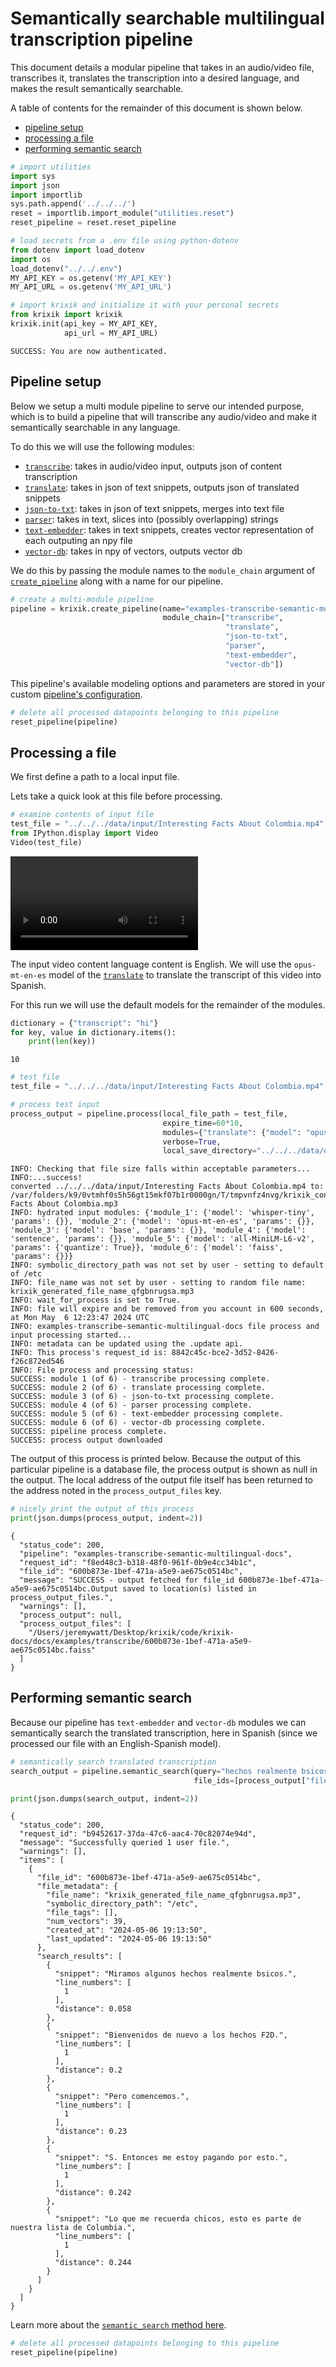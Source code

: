 # Semantically searchable multilingual transcription pipeline

This document details a modular pipeline that takes in an audio/video file, transcribes it, translates the transcription into a desired language, and makes the result semantically searchable.

A table of contents for the remainder of this document is shown below.


- [pipeline setup](#pipeline-setup)
- [processing a file](#processing-a-file)
- [performing semantic search](#performing-semantic-search)


```python
# import utilities
import sys 
import json
import importlib
sys.path.append('../../../')
reset = importlib.import_module("utilities.reset")
reset_pipeline = reset.reset_pipeline

# load secrets from a .env file using python-dotenv
from dotenv import load_dotenv
import os
load_dotenv("../../.env")
MY_API_KEY = os.getenv('MY_API_KEY')
MY_API_URL = os.getenv('MY_API_URL')

# import krixik and initialize it with your personal secrets
from krixik import krixik
krixik.init(api_key = MY_API_KEY, 
            api_url = MY_API_URL)
```

    SUCCESS: You are now authenticated.


## Pipeline setup

Below we setup a multi module pipeline to serve our intended purpose, which is to build a pipeline that will transcribe any audio/video and make it semantically searchable in any language.

To do this we will use the following modules:

- [`transcribe`](modules/transcribe.md): takes in audio/video input, outputs json of content transcription
- [`translate`](modules/translate.md): takes in json of text snippets, outputs json of translated snippets
- [`json-to-txt`](modules/json-to-txt.md): takes in json of text snippets, merges into text file
- [`parser`](modules/parser.md): takes in text, slices into (possibly overlapping) strings
- [`text-embedder`](modules/text-embedder.md): takes in text snippets, creates vector representation of each outputing an npy file
- [`vector-db`](modules/vector-db.md): takes in npy of vectors, outputs vector db

We do this by passing the module names to the `module_chain` argument of [`create_pipeline`](system/create_save_load.md) along with a name for our pipeline.


```python
# create a multi-module pipeline
pipeline = krixik.create_pipeline(name="examples-transcribe-semantic-multilingual-docs",
                                  module_chain=["transcribe",
                                                "translate",
                                                "json-to-txt",
                                                "parser",
                                                "text-embedder",
                                                "vector-db"])
```

This pipeline's available modeling options and parameters are stored in your custom [pipeline's configuration](system/create_save_load.md).


```python
# delete all processed datapoints belonging to this pipeline
reset_pipeline(pipeline)
```

## Processing a file

We first define a path to a local input file.

Lets take a quick look at this file before processing.


```python
# examine contents of input file
test_file = "../../../data/input/Interesting Facts About Colombia.mp4"
from IPython.display import Video
Video(test_file)
```




<video src="../../../data/input/Interesting Facts About Colombia.mp4" controls  >
      Your browser does not support the <code>video</code> element.
    </video>



The input video content language content is English.  We will use the `opus-mt-en-es` model of the [`translate`](modules/translate.md) to translate the transcript of this video into Spanish.

For this run we will use the default models for the remainder of the modules.



```python
dictionary = {"transcript": "hi"}
for key, value in dictionary.items():
    print(len(key))
```

    10



```python
# test file
test_file = "../../../data/input/Interesting Facts About Colombia.mp4"

# process test input
process_output = pipeline.process(local_file_path = test_file,
                                  expire_time=60*10,
                                  modules={"translate": {"model": "opus-mt-en-es"}},
                                  verbose=True,
                                  local_save_directory="../../../data/output")
```

    INFO: Checking that file size falls within acceptable parameters...
    INFO:...success!
    converted ../../../data/input/Interesting Facts About Colombia.mp4 to: /var/folders/k9/0vtmhf0s5h56gt15mkf07b1r0000gn/T/tmpvnfz4nvg/krixik_converted_version_Interesting Facts About Colombia.mp3
    INFO: hydrated input modules: {'module_1': {'model': 'whisper-tiny', 'params': {}}, 'module_2': {'model': 'opus-mt-en-es', 'params': {}}, 'module_3': {'model': 'base', 'params': {}}, 'module_4': {'model': 'sentence', 'params': {}}, 'module_5': {'model': 'all-MiniLM-L6-v2', 'params': {'quantize': True}}, 'module_6': {'model': 'faiss', 'params': {}}}
    INFO: symbolic_directory_path was not set by user - setting to default of /etc
    INFO: file_name was not set by user - setting to random file name: krixik_generated_file_name_qfgbnrugsa.mp3
    INFO: wait_for_process is set to True.
    INFO: file will expire and be removed from you account in 600 seconds, at Mon May  6 12:23:47 2024 UTC
    INFO: examples-transcribe-semantic-multilingual-docs file process and input processing started...
    INFO: metadata can be updated using the .update api.
    INFO: This process's request_id is: 8842c45c-bce2-3d52-8426-f26c872ed546
    INFO: File process and processing status:
    SUCCESS: module 1 (of 6) - transcribe processing complete.
    SUCCESS: module 2 (of 6) - translate processing complete.
    SUCCESS: module 3 (of 6) - json-to-txt processing complete.
    SUCCESS: module 4 (of 6) - parser processing complete.
    SUCCESS: module 5 (of 6) - text-embedder processing complete.
    SUCCESS: module 6 (of 6) - vector-db processing complete.
    SUCCESS: pipeline process complete.
    SUCCESS: process output downloaded


The output of this process is printed below.  Because the output of this particular pipeline is a database file, the process output is shown as null in the output.  The local address of the output file itself has been returned to the address noted in the `process_output_files` key.


```python
# nicely print the output of this process
print(json.dumps(process_output, indent=2))
```

    {
      "status_code": 200,
      "pipeline": "examples-transcribe-semantic-multilingual-docs",
      "request_id": "f8ed48c3-b318-48f0-961f-0b9e4cc34b1c",
      "file_id": "600b873e-1bef-471a-a5e9-ae675c0514bc",
      "message": "SUCCESS - output fetched for file_id 600b873e-1bef-471a-a5e9-ae675c0514bc.Output saved to location(s) listed in process_output_files.",
      "warnings": [],
      "process_output": null,
      "process_output_files": [
        "/Users/jeremywatt/Desktop/krixik/code/krixik-docs/docs/examples/transcribe/600b873e-1bef-471a-a5e9-ae675c0514bc.faiss"
      ]
    }


## Performing semantic search

Because our pipeline has `text-embedder` and `vector-db` modules we can semantically search the translated transcription, here in Spanish (since we processed our file with an English-Spanish model).  


```python
# semantically search translated transcription
search_output = pipeline.semantic_search(query="hechos realmente bsicos", 
                                         file_ids=[process_output["file_id"]])

print(json.dumps(search_output, indent=2))
```

    {
      "status_code": 200,
      "request_id": "b9452617-37da-47c6-aac4-70c82074e94d",
      "message": "Successfully queried 1 user file.",
      "warnings": [],
      "items": [
        {
          "file_id": "600b873e-1bef-471a-a5e9-ae675c0514bc",
          "file_metadata": {
            "file_name": "krixik_generated_file_name_qfgbnrugsa.mp3",
            "symbolic_directory_path": "/etc",
            "file_tags": [],
            "num_vectors": 39,
            "created_at": "2024-05-06 19:13:50",
            "last_updated": "2024-05-06 19:13:50"
          },
          "search_results": [
            {
              "snippet": "Miramos algunos hechos realmente bsicos.",
              "line_numbers": [
                1
              ],
              "distance": 0.058
            },
            {
              "snippet": "Bienvenidos de nuevo a los hechos F2D.",
              "line_numbers": [
                1
              ],
              "distance": 0.2
            },
            {
              "snippet": "Pero comencemos.",
              "line_numbers": [
                1
              ],
              "distance": 0.23
            },
            {
              "snippet": "S. Entonces me estoy pagando por esto.",
              "line_numbers": [
                1
              ],
              "distance": 0.242
            },
            {
              "snippet": "Lo que me recuerda chicos, esto es parte de nuestra lista de Columbia.",
              "line_numbers": [
                1
              ],
              "distance": 0.244
            }
          ]
        }
      ]
    }


Learn more about the [`semantic_search` method here](system/semantic_search.md).


```python
# delete all processed datapoints belonging to this pipeline
reset_pipeline(pipeline)
```
